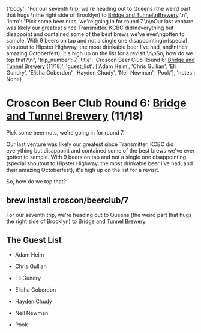 {'body': "For our seventh trip, we're heading out to Queens (the weird part that hugs \nthe right side of Brooklyn) to [Bridge and Tunnel\nBrewery](http://bridgeandtunnelbrewery.com/wordpress1/).\n", 'intro': "Pick some beer nuts, we're going in for round 7.\n\nOur last venture was likely our greatest since Transmitter. KCBC did\neverything but disappoint and contained some of the best brews we've ever\ngotten to sample. With 9 beers on tap and not a single one disappointing\n(special shoutout to Hipster Highway, the most drinkable beer I've had, and\ntheir amazing Octoberfest), it's high up on the list for a revisit.\n\nSo, how do we top that?\n", 'trip_number': 7, 'title': 'Croscon Beer Club Round 6: [Bridge and Tunnel Brewery](http://bridgeandtunnelbrewery.com/wordpress1/) (11/18)', 'guest_list': ['Adam Heim', 'Chris Gullian', 'Eli Gundry', 'Elisha Goberdon', 'Hayden Chudy', 'Neil Newman', 'Pook'], 'notes': None}
# Croscon Beer Club Round 6: [Bridge and Tunnel Brewery](http://bridgeandtunnelbrewery.com/wordpress1/) (11/18)

Pick some beer nuts, we're going in for round 7.

Our last venture was likely our greatest since Transmitter. KCBC did
everything but disappoint and contained some of the best brews we've ever
gotten to sample. With 9 beers on tap and not a single one disappointing
(special shoutout to Hipster Highway, the most drinkable beer I've had, and
their amazing Octoberfest), it's high up on the list for a revisit.

So, how do we top that?


## brew install croscon/beerclub/7

For our seventh trip, we're heading out to Queens (the weird part that hugs 
the right side of Brooklyn) to [Bridge and Tunnel
Brewery](http://bridgeandtunnelbrewery.com/wordpress1/).


## The Guest List


* Adam Heim

* Chris Gullian

* Eli Gundry

* Elisha Goberdon

* Hayden Chudy

* Neil Newman

* Pook


